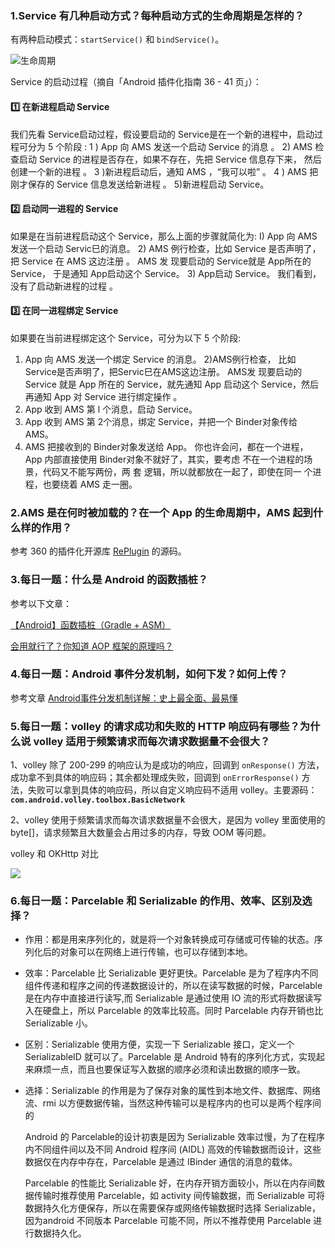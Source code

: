 ### 1.Service 有几种启动方式？每种启动方式的生命周期是怎样的？

有两种启动模式：`startService()` 和 `bindService()`。

![生命周期](http://innovator-blogimage.test.upcdn.net/2019/03/151553687933_.pic_hd.jpg)

Service 的启动过程（摘自「Android 插件化指南 36 - 41 页」）：

#### 1️⃣ 在新进程启动 Service

我们先看 Service启动过程，假设要启动的 Service是在一个新的进程中，启动过程可分为 5 个阶段 :
1 ) App 向 AMS 发送一个启动 Service 的消息 。
2) AMS 检查启动 Service 的进程是否存在，如果不存在，先把 Service 信息存下来，
然后创建一个新的进程 。
3 )新进程启动后，通知 AMS ，“我可以啦” 。
4 ) AMS 把刚才保存的 Service 信息发送给新进程 。
 5)新进程启动 Service。
 
#### 2️⃣ 启动同一进程的 Service

如果是在当前进程启动这个 Service，那么上面的步骤就简化为: 
I) App 向 AMS 发送一个启动 Servic巳的消息。
2) AMS 例行检查，比如 Service 是否声明了，把 Service 在 AMS 这边注册 。 AMS 发 现要启动的 Service就是 App所在的 Service， 于是通知 App启动这个 Service。
3) App启动 Service。 我们看到，没有了启动新进程的过程 。

#### 3️⃣ 在同一进程绑定 Service

如果要在当前进程绑定这个 Service，可分为以下 5 个阶段:
1) App 向 AMS 发送一个绑定 Service 的消息。
2)AMS例行检查， 比如Service是否声明了，把Servic巳在AMS这边注册。 AMS发
现要启动的 Service 就是 App 所在的 Service，就先通知 App 启动这个 Service，然后再通知 App 对 Service 进行绑定操作 。
3) App 收到 AMS 第 l 个消息，启动 Service。
4) App 收到 AMS 第 2个消息，绑定 Service，并把一个 Binder对象传给 AMS。
5) AMS 把接收到的 Binder对象发送给 App。
你也许会问，都在一个进程， App 内部直接使用 Binder对象不就好了，其实，要考虑
不在一个进程的场景，代码又不能写两份，两 套 逻辑，所以就都放在一起了，即使在同一 个进程，也要绕着 AMS 走一圈。

### 2.AMS 是在何时被加载的？在一个 App 的生命周期中，AMS 起到什么样的作用？

参考 360 的插件化开源库 [RePlugin](https://github.com/Qihoo360/RePlugin/blob/dev/README_CN.md) 的源码。

### 3.每日一题：什么是 Android 的函数插桩？

参考以下文章：

[【Android】函数插桩（Gradle + ASM）](https://juejin.im/post/5c6eaa066fb9a049fc042048)

[会用就行了？你知道 AOP 框架的原理吗？](https://juejin.im/post/5c57b2d5e51d457ffd56ffbb)

### 4.每日一题：Android 事件分发机制，如何下发？如何上传？

参考文章 [Android事件分发机制详解：史上最全面、最易懂](https://www.jianshu.com/p/38015afcdb58)

### 5.每日一题：volley 的请求成功和失败的 HTTP 响应码有哪些？为什么说 volley 适用于频繁请求而每次请求数据量不会很大？

1、volley 除了 200-299 的响应认为是成功的响应，回调到 `onResponse()` 方法，成功拿不到具体的响应码；其余都处理成失败，回调到 `onErrorResponse()` 方法，失败可以拿到具体的响应码，所以自定义响应码不适用 volley。主要源码： **`com.android.volley.toolbox.BasicNetwork`**

2、volley 使用于频繁请求而每次请求数据量不会很大，是因为 volley 里面使用的 byte[]，请求频繁且大数量会占用过多的内存，导致 OOM 等问题。

volley 和 OKHttp 对比

![](http://innovator-blogimage.test.upcdn.net/2019/04/%E5%AF%B9%E6%AF%94.jpg)

### 6.每日一题：Parcelable 和 Serializable 的作用、效率、区别及选择？

- 作用：都是用来序列化的，就是将一个对象转换成可存储或可传输的状态。序列化后的对象可以在网络上进行传输，也可以存储到本地。

- 效率：Parcelable 比 Serializable 更好更快。Parcelable 是为了程序内不同组件传递和程序之间的传递数据设计的，所以在读写数据的时候，Parcelable 是在内存中直接进行读写,而 Serializable 是通过使用 IO 流的形式将数据读写入在硬盘上，所以 Parcelable 的效率比较高。同时 Parcelable 内存开销也比 Serializable 小。

- 区别：Serializable 使用方便，实现一下 Serializable 接口，定义一个 SerializableID 就可以了。Parcelable 是 Android 特有的序列化方式，实现起来麻烦一点，而且也要保证写入数据的顺序必须和读出数据的顺序一致。

- 选择：Serializable 的作用是为了保存对象的属性到本地文件、数据库、网络流、rmi 以方便数据传输，当然这种传输可以是程序内的也可以是两个程序间的

    Android 的 Parcelable的设计初衷是因为 Serializable 效率过慢，为了在程序内不同组件间以及不同 Android 程序间 (AIDL) 高效的传输数据而设计，这些数据仅在内存中存在，Parcelable 是通过 IBinder 通信的消息的载体。

    Parcelable 的性能比 Serializable 好，在内存开销方面较小，所以在内存间数据传输时推荐使用 Parcelable，如 activity 间传输数据，而 Serializable 可将数据持久化方便保存，所以在需要保存或网络传输数据时选择 Serializable，因为android 不同版本 Parcelable 可能不同，所以不推荐使用 Parcelable 进行数据持久化。


